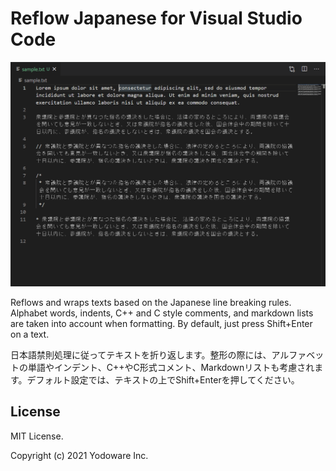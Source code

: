 # Reflow Japanese for Visual Studio Code

![Screenshot](https://raw.githubusercontent.com/yodoware/vscode-reflow-japanese/master/screenshot.gif)

Reflows and wraps texts based on the Japanese line breaking rules. Alphabet words, indents, C++ and C style comments, and markdown lists are taken into account when formatting. By default, just press Shift+Enter on a text.

日本語禁則処理に従ってテキストを折り返します。整形の際には、アルファベットの単語やインデント、C++やC形式コメント、Markdownリストも考慮されます。デフォルト設定では、テキストの上でShift+Enterを押してください。

## License

MIT License.

Copyright (c) 2021 Yodoware Inc.
